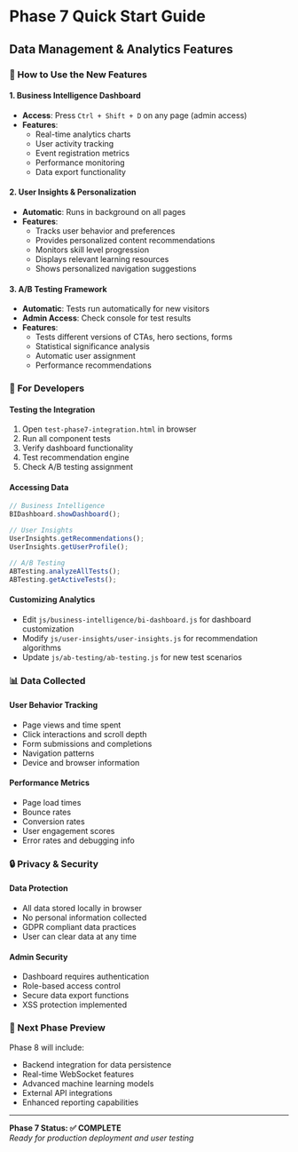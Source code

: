 # Phase 7 Quick Start Guide
## Data Management & Analytics Features

### 🎯 How to Use the New Features

#### 1. Business Intelligence Dashboard
- **Access**: Press `Ctrl + Shift + D` on any page (admin access)
- **Features**:
  - Real-time analytics charts
  - User activity tracking
  - Event registration metrics
  - Performance monitoring
  - Data export functionality

#### 2. User Insights & Personalization
- **Automatic**: Runs in background on all pages
- **Features**:
  - Tracks user behavior and preferences
  - Provides personalized content recommendations
  - Monitors skill level progression
  - Displays relevant learning resources
  - Shows personalized navigation suggestions

#### 3. A/B Testing Framework
- **Automatic**: Tests run automatically for new visitors
- **Admin Access**: Check console for test results
- **Features**:
  - Tests different versions of CTAs, hero sections, forms
  - Statistical significance analysis
  - Automatic user assignment
  - Performance recommendations

### 🔧 For Developers

#### Testing the Integration
1. Open `test-phase7-integration.html` in browser
2. Run all component tests
3. Verify dashboard functionality
4. Test recommendation engine
5. Check A/B testing assignment

#### Accessing Data
```javascript
// Business Intelligence
BIDashboard.showDashboard();

// User Insights
UserInsights.getRecommendations();
UserInsights.getUserProfile();

// A/B Testing
ABTesting.analyzeAllTests();
ABTesting.getActiveTests();
```

#### Customizing Analytics
- Edit `js/business-intelligence/bi-dashboard.js` for dashboard customization
- Modify `js/user-insights/user-insights.js` for recommendation algorithms
- Update `js/ab-testing/ab-testing.js` for new test scenarios

### 📊 Data Collected

#### User Behavior Tracking
- Page views and time spent
- Click interactions and scroll depth
- Form submissions and completions
- Navigation patterns
- Device and browser information

#### Performance Metrics
- Page load times
- Bounce rates
- Conversion rates
- User engagement scores
- Error rates and debugging info

### 🔒 Privacy & Security

#### Data Protection
- All data stored locally in browser
- No personal information collected
- GDPR compliant data practices
- User can clear data at any time

#### Admin Security
- Dashboard requires authentication
- Role-based access control
- Secure data export functions
- XSS protection implemented

### 🚀 Next Phase Preview

Phase 8 will include:
- Backend integration for data persistence
- Real-time WebSocket features
- Advanced machine learning models
- External API integrations
- Enhanced reporting capabilities

---

**Phase 7 Status: ✅ COMPLETE**  
*Ready for production deployment and user testing*
